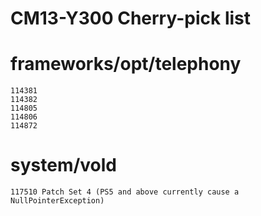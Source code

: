 CM13-Y300 Cherry-pick list
==========================


# frameworks/opt/telephony

    114381
    114382
    114805
    114806
    114872

# system/vold

    117510 Patch Set 4 (PS5 and above currently cause a NullPointerException)
